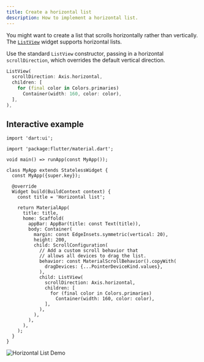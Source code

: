 ```yaml
---
title: Create a horizontal list
description: How to implement a horizontal list.
---
```


<?code-excerpt path-base="cookbook/lists/horizontal_list"?>

You might want to create a list that scrolls
horizontally rather than vertically.
The [`ListView`][] widget supports horizontal lists.

Use the standard `ListView` constructor, passing in a horizontal
`scrollDirection`, which overrides the default vertical direction.

<?code-excerpt "lib/main.dart (list-view)" replace="/^child\: //g"?>
```dart highlightLines=2
ListView(
  scrollDirection: Axis.horizontal,
  children: [
    for (final color in Colors.primaries)
      Container(width: 160, color: color),
  ],
),
```

[`ListView`]: {{site.api}}/flutter/widgets/ListView-class.html

## Interactive example

<?code-excerpt "lib/main.dart"?>
```dartpad title="Flutter horizontal list hands-on example in DartPad" run="true"
import 'dart:ui';

import 'package:flutter/material.dart';

void main() => runApp(const MyApp());

class MyApp extends StatelessWidget {
  const MyApp({super.key});

  @override
  Widget build(BuildContext context) {
    const title = 'Horizontal list';

    return MaterialApp(
      title: title,
      home: Scaffold(
        appBar: AppBar(title: const Text(title)),
        body: Container(
          margin: const EdgeInsets.symmetric(vertical: 20),
          height: 200,
          child: ScrollConfiguration(
            // Add a custom scroll behavior that
            // allows all devices to drag the list.
            behavior: const MaterialScrollBehavior().copyWith(
              dragDevices: {...PointerDeviceKind.values},
            ),
            child: ListView(
              scrollDirection: Axis.horizontal,
              children: [
                for (final color in Colors.primaries)
                  Container(width: 160, color: color),
              ],
            ),
          ),
        ),
      ),
    );
  }
}
```

<noscript>
  <img src="/assets/images/docs/cookbook/horizontal-list.webp" alt="Horizontal List Demo" class="site-mobile-screenshot" />
</noscript>

